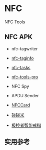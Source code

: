 # NFC

NFC Tools


## NFC APK

- nfc-tagwriter

- [nfc-taginfo](http://sj.qq.com/myapp/detail.htm?apkName=at.mroland.android.apps.nfctaginfo) 

- [nfc-tasks](http://sj.qq.com/myapp/detail.htm?apkName=com.wakdev.nfctasks)

- [nfc-tools-pro](http://sj.qq.com/myapp/detail.htm?apkName=com.wakdev.nfctools.pro)

- NFC Spy

- APDU Sender

- [NFCCard](http://android.myapp.com/myapp/detail.htm?apkName=com.sinpo.xnfcmpl)

- [碰碰米](http://sj.qq.com/myapp/detail.htm?apkName=me.pengpeng.ppme)

- [极控者智能戒指](http://android.myapp.com/myapp/detail.htm?apkName=com.jakcom.timer)



## 实用参考
